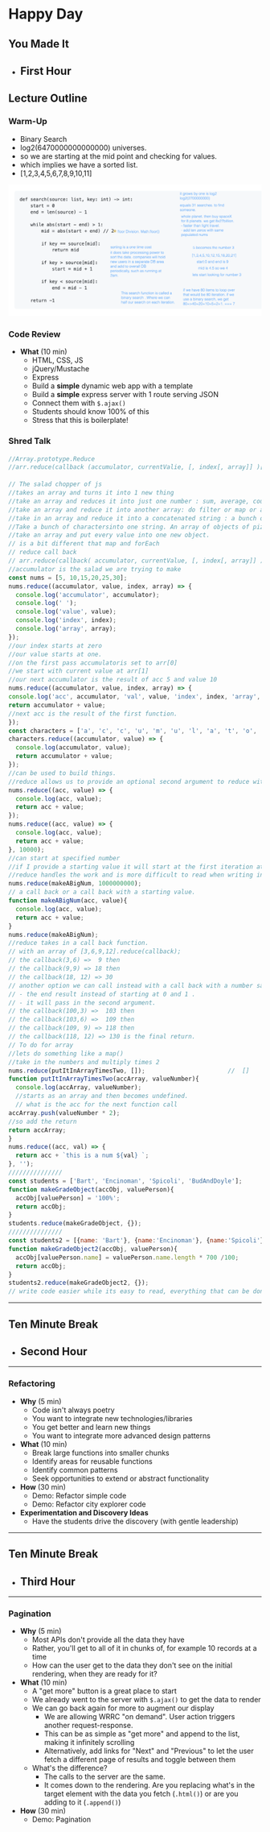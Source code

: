 # Happy Day
**You Made It**
--- 
- ## First Hour

## Lecture Outline


### Warm-Up
- Binary Search
- log2(6470000000000000) universes. 
- so we are starting at the mid point and checking for values. 
- which implies we have a sorted list. 
- [1,2,3,4,5,6,7,8,9,10,11]

![warm up](warmup.png)

### Code Review
- **What** (10 min)
  - HTML, CSS, JS
  - jQuery/Mustache
  - Express
  - Build a **simple** dynamic web app with a template
  - Build a **simple** express server with 1 route serving JSON
  - Connect them with `$.ajax()`
  - Students should know 100% of this
  - Stress that this is boilerplate!


### Shred Talk

```js
//Array.prototype.Reduce
//arr.reduce(callback (accumulator, currentValie, [, index[, array]] )[,initialValue])

// The salad chopper of js
//takes an array and turns it into 1 new thing
//take an array and reduces it into just one number : sum, average, count, total of all the string lengths. 
//take an array and reduce it into another array: do filter or map or anything like that
//take in an array and reduce it into a concatenated string : a bunch of names into a stringwith all of them. 
//Take a bunch of charactersinto one string. An array of objects of pizzas places into a string of pizza places who are similiar. 
//take an array and put every value into one new object. 
// is a bit different that map and forEach 
// reduce call back  
// arr.reduce(callback( accumulator, currentValue, [, index[, array]] )[, initialValue])
//accumulator is the salad we are trying to make 
const nums = [5, 10,15,20,25,30];
nums.reduce((accumulator, value, index, array) => {
  console.log('accumulator', accumulator);
  console.log(' ');
  console.log('value', value);
  console.log('index', index);
  console.log('array', array);
});
//our index starts at zero
//our value starts at one. 
//on the first pass accumulatoris set to arr[0]
//we start with current value at arr[1]
//our next accumulator is the result of acc 5 and value 10 
nums.reduce((accumulator, value, index, array) => {
console.log('acc', accumulator, 'val', value, 'index', index, 'array', array);
return accumulator + value;
//next acc is the result of the first function. 
});
const characters = ['a', 'c', 'c', 'u', 'm', 'u', 'l', 'a', 't', 'o', 'r'];
characters.reduce((accumulator, value) => {
  console.log(accumulator, value);
  return accumulator + value;
});
//can be used to build things. 
//reduce allows us to provide an optional second argument to reduce with a starting value. 
nums.reduce((acc, value) => {
  console.log(acc, value);
  return acc + value;
});
nums.reduce((acc, value) => {
  console.log(acc, value);
  return acc + value;
}, 10000);
//can start at specified number
//if I provide a starting value it will start at the first iteration at zero instead. 
//reduce handles the work and is more difficult to read when writing in 
nums.reduce(makeABigNum, 1000000000);
// a call back or a call back with a starting value. 
function makeABigNum(acc, value){
  console.log(acc, value);
  return acc + value;
}
nums.reduce(makeABigNum);
//reduce takes in a call back function. 
// with an array of [3,6,9,12].reduce(callback);
// the callback(3,6) =>  9 then 
// the callback(9,9) => 18 then 
// the callback(18, 12) => 30 
// another option we can call instead with a call back with a number say a 100 
// - the end result instead of starting at 0 and 1 . 
// - it will pass in the second argument.
// the callback(100,3) =>  103 then 
// the callback(103,6) =>  109 then 
// the callback(109, 9) => 118 then 
// the callback(118, 12) => 130 is the final return.
// To do for array
//lets do something like a map()
//take in the numbers and multiply times 2
nums.reduce(putItInArrayTimesTwo, []);                       //  []          5   
function putItInArrayTimesTwo(accArray, valueNumber){
  console.log(accArray, valueNumber);
  //starts as an array and then becomes undefined. 
  // what is the acc for the next function call 
accArray.push(valueNumber * 2);
//so add the return 
return accArray;
}
nums.reduce((acc, val) => {
  return acc + `this is a num ${val} `;
}, '');
///////////////
const students = ['Bart', 'Encinoman', 'Spicoli', 'BudAndDoyle'];
function makeGradeObject(accObj, valuePerson){
  accObj[valuePerson] = '100%';
  return accObj;
}
students.reduce(makeGradeObject, {});
///////////////
const students2 = [{name: 'Bart'}, {name:'Encinoman'}, {name:'Spicoli'}, {name:'BudAndDoyle'}];
function makeGradeObject2(accObj, valuePerson){
  accObj[valuePerson.name] = valuePerson.name.length * 700 /100;
  return accObj;
}
students2.reduce(makeGradeObject2, {});
// write code easier while its easy to read, everything that can be done with a reduce can be done with four loop
```
---
## Ten Minute Break
- ## Second Hour
---


### Refactoring

- **Why** (5 min)
  - Code isn't always poetry
  - You want to integrate new technologies/libraries
  - You get better and learn new things
  - You want to integrate more advanced design patterns
- **What** (10 min)
  - Break large functions into smaller chunks
  - Identify areas for reusable functions
  - Identify common patterns
  - Seek opportunities to extend or abstract functionality
- **How** (30 min)
  - Demo: Refactor simple code
  - Demo: Refactor city explorer code
- **Experimentation and Discovery Ideas**
  - Have the students drive the discovery (with gentle leadership)



---
## Ten Minute Break
- ## Third Hour
---


### Pagination

- **Why** (5 min)
  - Most APIs don't provide all the data they have
  - Rather, you'll get to all of it in chunks of, for example 10 records at a time
  - How can the user get to the data they don't see on the initial rendering, when they are ready for it?
- **What** (10 min)
  - A "get more" button is a great place to start
  - We already went to the server with `$.ajax()` to get the data to render
  - We can go back again for more to augment our display
    - We are allowing WRRC "on demand". User action triggers another request-response. 
    - This can be as simple as "get more" and append to the list, making it infinitely scrolling
    - Alternatively, add links for "Next" and "Previous" to let the user fetch a different page of results and toggle between them
  - What's the difference?
    - The calls to the server are the same.
    - It comes down to the rendering. Are you replacing what's in the target element with the data you fetch (`.html()`) or are you adding to it (`.append()`)
- **How** (30 min)
  - Demo: Pagination